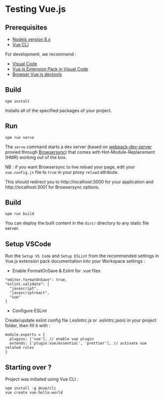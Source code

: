 # Testing Vue.js

## Prerequisites

- [Nodejs version 8.x](https://nodejs.org/en/)
- [Vue CLI](https://cli.vuejs.org/)

For development, we recommend :

- [Visual Code](https://code.visualstudio.com/)
- [Vue.js Extension Pack in Visual Code](https://marketplace.visualstudio.com/items?itemName=mubaidr.vuejs-extension-pack)
- [Browser Vue.js devtools](https://github.com/vuejs/vue-devtools#vue-devtools)

## Build

`npm install`

Installs all of the specified packages of your project.

## Run

`npm run serve`

The `serve` command starts a dev server (based on [webpack-dev-server](https://github.com/webpack/webpack-dev-server) proxied through [Browsersync](https://www.browsersync.io/)) that comes with Hot-Module-Replacement (HMR) working out of the box.

NB : if you want Browsersync to live reload your page, edit your `vue.config.js` file to `true` in your proxy `reload` attribute.

This should redirect you to http://localhost:3000 for your application and http://localhost:3001 for Browsersync options.

## Build

`npm run build`

You can deploy the built content in the `dist/` directory to any static file server.

## Setup VSCode

Run the `Setup VS Code` and `Setup ESLint` from the recommended settings in Vue.js extension pack documentation into your Workspace settings :

- Enable FormatOnSave & Eslint for .vue files

```
"editor.formatOnSave": true,
"eslint.validate": [
  "javascript",
  "javascriptreact",
  "vue"
]
```

- Configure ESLint

Create/update eslint config file (.eslintrc.js or .eslintrc.json) in your project folder, then fill it with :

```
module.exports = {
  plugins: ['vue'], // enable vue plugin
  extends: ['plugin:vue/essential', 'prettier'], // activate vue related rules
}
```

## Starting over ?

Project was initiated using Vue CLI :

```
npm install -g @vue/cli
vue create vue-hello-world
```
